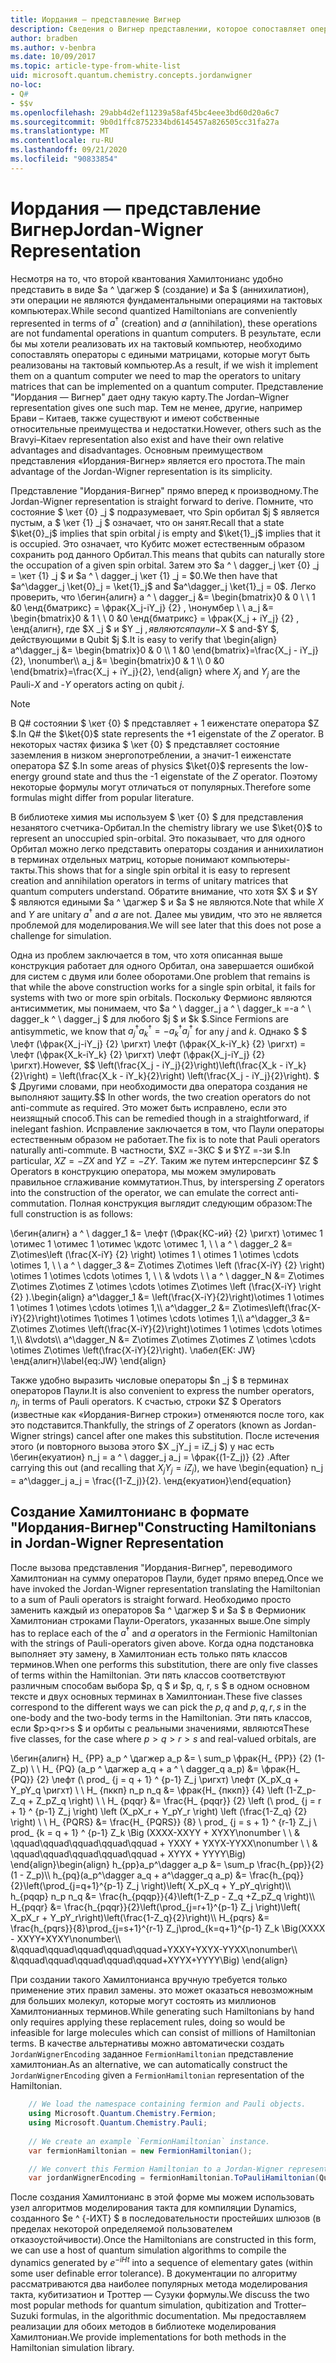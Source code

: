 ```yaml
---
title: Иордания — представление Вигнер
description: Сведения о Вигнер представлении, которое сопоставляет операторы Хамилтониан с едиными матрицами, которые более легко реализовать на тактовой системе.
author: bradben
ms.author: v-benbra
ms.date: 10/09/2017
ms.topic: article-type-from-white-list
uid: microsoft.quantum.chemistry.concepts.jordanwigner
no-loc:
- Q#
- $$v
ms.openlocfilehash: 29abb4d2ef11239a58af45bc4eee3bd60d20a6c7
ms.sourcegitcommit: 9b0d1ffc8752334bd6145457a826505cc31fa27a
ms.translationtype: MT
ms.contentlocale: ru-RU
ms.lasthandoff: 09/21/2020
ms.locfileid: "90833854"
---
```

# <a name="jordan-wigner-representation"></a><span data-ttu-id="d2df1-103">Иордания — представление Вигнер</span><span class="sxs-lookup"><span data-stu-id="d2df1-103">Jordan-Wigner Representation</span></span>

<span data-ttu-id="d2df1-104">Несмотря на то, что второй квантования Хамилтонианс удобно представить в виде $a ^ \дагжер $ (создание) и $a $ (аннихилатион), эти операции не являются фундаментальными операциями на тактовых компьютерах.</span><span class="sxs-lookup"><span data-stu-id="d2df1-104">While second quantized Hamiltonians are conveniently represented in terms of $a^\dagger$ (creation) and $a$ (annihilation), these operations are not fundamental operations in quantum computers.</span></span>
<span data-ttu-id="d2df1-105">В результате, если бы мы хотели реализовать их на тактовый компьютер, необходимо сопоставлять операторы с едиными матрицами, которые могут быть реализованы на тактовый компьютер.</span><span class="sxs-lookup"><span data-stu-id="d2df1-105">As a result, if we wish it implement them on a quantum computer we need to map the operators to unitary matrices that can be implemented on a quantum computer.</span></span>
<span data-ttu-id="d2df1-106">Представление "Иордания — Вигнер" дает одну такую карту.</span><span class="sxs-lookup"><span data-stu-id="d2df1-106">The Jordan–Wigner representation gives one such map.</span></span>
<span data-ttu-id="d2df1-107">Тем не менее, другие, например Брави – Китаев, также существуют и имеют собственные относительные преимущества и недостатки.</span><span class="sxs-lookup"><span data-stu-id="d2df1-107">However, others such as the Bravyi–Kitaev representation also exist and have their own relative advantages and disadvantages.</span></span>
<span data-ttu-id="d2df1-108">Основным преимуществом представления «Иордания-Вигнер» является его простота.</span><span class="sxs-lookup"><span data-stu-id="d2df1-108">The main advantage of the Jordan-Wigner representation is its simplicity.</span></span>

<span data-ttu-id="d2df1-109">Представление "Иордания-Вигнер" прямо вперед к производному.</span><span class="sxs-lookup"><span data-stu-id="d2df1-109">The Jordan-Wigner representation is straight forward to derive.</span></span>
<span data-ttu-id="d2df1-110">Помните, что состояние $ \кет {0} _j $ подразумевает, что Spin орбитал $j $ является пустым, а $ \кет {1} _j $ означает, что он занят.</span><span class="sxs-lookup"><span data-stu-id="d2df1-110">Recall that a state $\ket{0}_j$ implies that spin orbital $j$ is empty and $\ket{1}_j$ implies that it is occupied.</span></span>
<span data-ttu-id="d2df1-111">Это означает, что Кубитс может естественным образом сохранить род данного Орбитал.</span><span class="sxs-lookup"><span data-stu-id="d2df1-111">This means that qubits can naturally store the occupation of a given spin orbital.</span></span>
<span data-ttu-id="d2df1-112">Затем это $a ^ \ dagger_j \кет {0} _j = \кет {1} _j $ и $a ^ \ dagger_j \кет {1} _j = $0.</span><span class="sxs-lookup"><span data-stu-id="d2df1-112">We then have that $a^\dagger_j \ket{0}_j = \ket{1}_j$ and $a^\dagger_j \ket{1}_j = 0$.</span></span>
<span data-ttu-id="d2df1-113">Легко проверить, что \бегин{алигн} a ^ \ dagger_j &= \begin{bmatrix}0 & 0 \\ \ 1 &0 \енд{бматрикс} = \фрак{X_j-iY_j} {2} , \нонумбер \\ \\ a_j &= \begin{bmatrix}0 & 1 \\ \ 0 &0 \енд{бматрикс} = \фрак{X_j + iY_j} {2} , \енд{алигн}, где $X _j $ и $Y _j $, являются паули-$X $ and-$Y $, действующими в Qubit $j $.</span><span class="sxs-lookup"><span data-stu-id="d2df1-113">It is easy to verify that \begin{align} a^\dagger_j &= \begin{bmatrix}0 & 0 \\\ 1 &0 \end{bmatrix}=\frac{X_j - iY_j}{2}, \nonumber\\\\ a_j &= \begin{bmatrix}0 & 1 \\\ 0 &0 \end{bmatrix}=\frac{X_j + iY_j}{2}, \end{align} where $X_j$ and $Y_j$ are the Pauli-$X$ and -$Y$ operators acting on qubit $j$.</span></span>

>[!NOTE]
> <span data-ttu-id="d2df1-114">В Q# состоянии $ \кет {0} $ представляет + 1 еиженстате оператора $Z $.</span><span class="sxs-lookup"><span data-stu-id="d2df1-114">In Q# the $\ket{0}$ state represents the +1 eigenstate of the $Z$ operator.</span></span> <span data-ttu-id="d2df1-115">В некоторых частях физика $ \кет {0} $ представляет состояние заземления в низком энергопотреблении, а значит-1 еиженстате оператора $Z $.</span><span class="sxs-lookup"><span data-stu-id="d2df1-115">In some areas of physics $\ket{0}$ represents the low-energy ground state and thus the -1 eigenstate of the $Z$ operator.</span></span> <span data-ttu-id="d2df1-116">Поэтому некоторые формулы могут отличаться от популярных.</span><span class="sxs-lookup"><span data-stu-id="d2df1-116">Therefore some formulas might differ from popular literature.</span></span>

<span data-ttu-id="d2df1-117">В библиотеке химия мы используем $ \кет {0} $ для представления незанятого счетчика-Орбитал.</span><span class="sxs-lookup"><span data-stu-id="d2df1-117">In the chemistry library we use $\ket{0}$ to represent an unoccupied spin-orbital.</span></span>
<span data-ttu-id="d2df1-118">Это показывает, что для одного Орбитал можно легко представить операторы создания и аннихилатион в терминах отдельных матриц, которые понимают компьютеры-такты.</span><span class="sxs-lookup"><span data-stu-id="d2df1-118">This shows that for a single spin orbital it is easy to represent creation and annihilation operators in terms of unitary matrices that quantum computers understand.</span></span>
<span data-ttu-id="d2df1-119">Обратите внимание, что хотя $X $ и $Y $ являются едиными $a ^ \дагжер $ и $a $ не являются.</span><span class="sxs-lookup"><span data-stu-id="d2df1-119">Note that while $X$ and $Y$ are unitary $a^\dagger$ and $a$ are not.</span></span>
<span data-ttu-id="d2df1-120">Далее мы увидим, что это не является проблемой для моделирования.</span><span class="sxs-lookup"><span data-stu-id="d2df1-120">We will see later that this does not pose a challenge for simulation.</span></span>

<span data-ttu-id="d2df1-121">Одна из проблем заключается в том, что хотя описанная выше конструкция работает для одного Орбитал, она завершается ошибкой для систем с двумя или более оборотами.</span><span class="sxs-lookup"><span data-stu-id="d2df1-121">One problem that remains is that while the above construction works for a single spin orbital, it fails for systems with two or more spin orbitals.</span></span>
<span data-ttu-id="d2df1-122">Поскольку Фермионс являются антисимметик, мы понимаем, что $a ^ \ dagger_j a ^ \ dagger_k =-a ^ \ dagger_k ^ \ dagger_j $ для любого $j $ и $k $.</span><span class="sxs-lookup"><span data-stu-id="d2df1-122">Since Fermions are antisymmetic, we know that $a^\dagger_j a^\dagger_k = - a^\dagger_k a^\dagger_j$ for any $j$ and $k$.</span></span>
<span data-ttu-id="d2df1-123">Однако $ $ \лефт (\фрак{X_j-iY_j} {2} \ригхт) \лефт (\фрак{X_k-iY_k} {2} \ригхт) = \лефт (\фрак{X_k-iY_k} {2} \ригхт) \лефт (\фрак{X_j-iY_j} {2} \ригхт).</span><span class="sxs-lookup"><span data-stu-id="d2df1-123">However, $$ \left(\frac{X_j - iY_j}{2}\right)\left(\frac{X_k - iY_k}{2}\right) = \left(\frac{X_k - iY_k}{2}\right) \left(\frac{X_j - iY_j}{2}\right).</span></span>
<span data-ttu-id="d2df1-124">$ $ Другими словами, при необходимости два оператора создания не выполняют защиту.</span><span class="sxs-lookup"><span data-stu-id="d2df1-124">$$ In other words, the two creation operators do not anti-commute as required.</span></span>
<span data-ttu-id="d2df1-125">Это может быть исправлено, если это неизящный способ.</span><span class="sxs-lookup"><span data-stu-id="d2df1-125">This can be remedied though in a straightforward, if inelegant fashion.</span></span>
<span data-ttu-id="d2df1-126">Исправление заключается в том, что Паули операторы естественным образом не работает.</span><span class="sxs-lookup"><span data-stu-id="d2df1-126">The fix is to note that Pauli operators naturally anti-commute.</span></span>
<span data-ttu-id="d2df1-127">В частности, $XZ =-ЗКС $ и $YZ =-зи $.</span><span class="sxs-lookup"><span data-stu-id="d2df1-127">In particular, $XZ = -ZX$ and $YZ=-ZY$.</span></span>
<span data-ttu-id="d2df1-128">Таким же путем интерсперсинг $Z $ Operators в конструкцию оператора, мы можем эмулировать правильное сглаживание коммутатион.</span><span class="sxs-lookup"><span data-stu-id="d2df1-128">Thus, by interspersing $Z$ operators into the construction of the operator, we can emulate the correct anti-commutation.</span></span>
<span data-ttu-id="d2df1-129">Полная конструкция выглядит следующим образом:</span><span class="sxs-lookup"><span data-stu-id="d2df1-129">The full construction is as follows:</span></span> 

<span data-ttu-id="d2df1-130">\бегин{алигн} a ^ \ dagger_1 &= \лефт (\Фрак{КС-ий} {2} \ригхт) \отимес 1 \отимес 1 \отимес 1 \отимес \кдотс \отимес 1, \\ \\ a ^ \ dagger_2 &= Z\otimes\left (\frac{X-iY} {2} \right) \otimes 1 \ otimes 1 \otimes \cdots \otimes 1, \\ \\ а ^ \ dagger_3 &= Z\otimes Z\otimes \left (\frac{X-iY} {2} \right) \otimes 1 \otimes \cdots \otimes 1, \\ \\ & \vdots \\ \\ a ^ \ dagger_N &= Z\otimes Z\otimes Z\otimes Z \otimes \cdots \otimes Z\otimes \left (\frac{X-iY} \right {2} ).</span><span class="sxs-lookup"><span data-stu-id="d2df1-130">\begin{align} a^\dagger_1 &= \left(\frac{X-iY}{2}\right)\otimes 1 \otimes 1 \otimes 1 \otimes \cdots \otimes 1,\\\\ a^\dagger_2 &= Z\otimes\left(\frac{X-iY}{2}\right)\otimes 1\otimes 1 \otimes \cdots \otimes 1,\\\\ a^\dagger_3 &= Z\otimes Z\otimes \left(\frac{X-iY}{2}\right)\otimes 1 \otimes \cdots \otimes 1,\\\\ &\vdots\\\\ a^\dagger_N &= Z\otimes Z\otimes Z\otimes Z \otimes \cdots \otimes Z\otimes \left(\frac{X-iY}{2}\right).</span></span> <span data-ttu-id="d2df1-131">\лабел{ЕК: JW} \енд{алигн}</span><span class="sxs-lookup"><span data-stu-id="d2df1-131">\label{eq:JW} \end{align}</span></span>

<span data-ttu-id="d2df1-132">Также удобно выразить числовые операторы $n _j $ в терминах операторов Паули.</span><span class="sxs-lookup"><span data-stu-id="d2df1-132">It is also convenient to express the number operators, $n_j$, in terms of Pauli operators.</span></span>
<span data-ttu-id="d2df1-133">К счастью, строки $Z $ Operators (известные как «Иордания-Вигнер строки») отменяются после того, как это подставится.</span><span class="sxs-lookup"><span data-stu-id="d2df1-133">Thankfully, the strings of $Z$ operators (known as Jordan-Wigner strings) cancel after one makes this substitution.</span></span>
<span data-ttu-id="d2df1-134">После истечения этого (и повторного вызова этого $X _jY_j = iZ_j $) у нас есть \бегин{екуатион} n_j = a ^ \ dagger_j a_j = \фрак{(1-Z_j)} {2} .</span><span class="sxs-lookup"><span data-stu-id="d2df1-134">After carrying this out (and recalling that $X_jY_j=iZ_j$), we have \begin{equation} n_j = a^\dagger_j a_j = \frac{(1-Z_j)}{2}.</span></span>
<span data-ttu-id="d2df1-135">\енд{екуатион}</span><span class="sxs-lookup"><span data-stu-id="d2df1-135">\end{equation}</span></span>


## <a name="constructing-hamiltonians-in-jordan-wigner-representation"></a><span data-ttu-id="d2df1-136">Создание Хамилтонианс в формате "Иордания-Вигнер"</span><span class="sxs-lookup"><span data-stu-id="d2df1-136">Constructing Hamiltonians in Jordan-Wigner Representation</span></span>

<span data-ttu-id="d2df1-137">После вызова представления "Иордания-Вигнер", переводимого Хамилтониан на сумму операторов Паули, будет прямо вперед.</span><span class="sxs-lookup"><span data-stu-id="d2df1-137">Once we have invoked the Jordan-Wigner representation translating the Hamiltonian to a sum of Pauli operators is straight forward.</span></span>
<span data-ttu-id="d2df1-138">Необходимо просто заменить каждый из операторов $a ^ \дагжер $ и $a $ в Фермионик Хамилтониан строками Паули-Operators, указанных выше.</span><span class="sxs-lookup"><span data-stu-id="d2df1-138">One simply has to replace each of the $a^\dagger$ and $a$ operators in the Fermionic Hamiltonian with the strings of Pauli-operators given above.</span></span>
<span data-ttu-id="d2df1-139">Когда одна подстановка выполняет эту замену, в Хамилтониан есть только пять классов терминов.</span><span class="sxs-lookup"><span data-stu-id="d2df1-139">When one performs this substitution, there are only five classes of terms within the Hamiltonian.</span></span>
<span data-ttu-id="d2df1-140">Эти пять классов соответствуют различным способам выбора $p, q $ и $p, q, r, s $ в одном основном тексте и двух основных терминах в Хамилтониан.</span><span class="sxs-lookup"><span data-stu-id="d2df1-140">These five classes correspond to the different ways we can pick the $p,q$ and $p,q,r,s$ in the one-body and the two-body terms in the Hamiltonian.</span></span>
<span data-ttu-id="d2df1-141">Эти пять классов, если $p>q>r>s $ и орбиты с реальными значениями, являются</span><span class="sxs-lookup"><span data-stu-id="d2df1-141">These five classes, for the case where $p>q>r>s$ and real-valued orbitals, are</span></span>

<span data-ttu-id="d2df1-142">\бегин{алигн} H_ {PP} a_p ^ \дагжер a_p &= \ sum_p \фрак{H_ {PP}} {2} (1-Z_p) \\ \\ H_ {PQ} (a_p ^ \дагжер a_q + a ^ \ dagger_q a_p) &= \фрак{H_ {PQ}} {2} \лефт (\ prod_ {j = q + 1} ^ {p-1} Z_j \ригхт) \лефт (X_pX_q + Y_pY_q \ригхт) \\ \\ H_ {пккп} n_p n_q &= \фрак{H_ {пккп}} {4} \left (1-Z_p-Z_q + Z_pZ_q \right) \\ \\ H_ {pqqr} &= \frac{H_ {pqqr}} {2} \left (\ prod_ {j = r + 1} ^ {p-1} Z_j \right) \left (X_pX_r + Y_pY_r \right) \left (\frac{1-Z_q} {2} \right) \\ \\ H_ {PQRS} &= \frac{H_ {PQRS}} {8} \ prod_ {j = s + 1} ^ {r-1} Z_j \ prod_ {k = q + 1} ^ {p-1} Z_k \Big (XXXX-XXYY + XYXY\nonumber \\ \\ & \qquad\qquad\qquad\qquad\qquad + YXXY + YXYX-YYXX\nonumber \\ \\ & \qquad\qquad\qquad\qquad\qquad + XYYX + YYYY\Big) \end{align}</span><span class="sxs-lookup"><span data-stu-id="d2df1-142">\begin{align} h_{pp}a_p^\dagger a_p &= \sum_p \frac{h_{pp}}{2}(1 - Z_p)\\\\ h_{pq}(a_p^\dagger a_q + a^\dagger_q a_p) &= \frac{h_{pq}}{2}\left(\prod_{j=q+1}^{p-1} Z_j \right)\left( X_pX_q + Y_pY_q\right)\\\\ h_{pqqp} n_p n_q &=  \frac{h_{pqqp}}{4}\left(1-Z_p - Z_q +Z_pZ_q \right)\\\\ H_{pqqr} &= \frac{h_{pqqr}}{2}\left(\prod_{j=r+1}^{p-1} Z_j \right)\left( X_pX_r + Y_pY_r\right)\left(\frac{1-Z_q}{2}\right)\\\\ H_{pqrs} &= \frac{h_{pqrs}}{8}\prod_{j=s+1}^{r-1} Z_j\prod_{k=q+1}^{p-1} Z_k \Big(XXXX - XXYY+XYXY\nonumber\\\\ &\qquad\qquad\qquad\qquad\qquad+YXXY+YXYX-YYXX\nonumber\\\\ &\qquad\qquad\qquad\qquad\qquad+XYYX+YYYY\Big) \end{align}</span></span>

<span data-ttu-id="d2df1-143">При создании такого Хамилтонианса вручную требуется только применение этих правил замены. это может оказаться невозможным для больших молекул, которые могут состоять из миллионов Хамилтонианных терминов.</span><span class="sxs-lookup"><span data-stu-id="d2df1-143">While generating such Hamiltonians by hand only requires applying these replacement rules, doing so would be infeasible for large molecules which can consist of millions of Hamiltonian terms.</span></span>
<span data-ttu-id="d2df1-144">В качестве альтернативы можно автоматически создать `JordanWignerEncoding` заданное `FermionHamiltonian` представление хамилтониан.</span><span class="sxs-lookup"><span data-stu-id="d2df1-144">As an alternative, we can automatically construct the `JordanWignerEncoding` given a `FermionHamiltonian` representation of the Hamiltonian.</span></span>

```csharp
    // We load the namespace containing fermion and Pauli objects. 
    using Microsoft.Quantum.Chemistry.Fermion;
    using Microsoft.Quantum.Chemistry.Pauli;
    
    // We create an example `FermionHamiltonian` instance.
    var fermionHamiltonian = new FermionHamiltonian();

    // We convert this Fermion Hamiltonian to a Jordan-Wigner representation.
    var jordanWignerEncoding = fermionHamiltonian.ToPauliHamiltonian(QubitEncoding.JordanWigner);
```

<span data-ttu-id="d2df1-145">После создания Хамилтонианс в этой форме мы можем использовать узел алгоритмов моделирования такта для компиляции Dynamics, созданного $e ^ {-ИХТ} $ в последовательности простейших шлюзов (в пределах некоторой определяемой пользователем отказоустойчивости).</span><span class="sxs-lookup"><span data-stu-id="d2df1-145">Once the Hamiltonians are constructed in this form, we can use a host of quantum simulation algorithms to compile the dynamics generated by $e^{-iHt}$ into a sequence of elementary gates (within some user definable error tolerance).</span></span>
<span data-ttu-id="d2df1-146">В документации по алгоритму рассматриваются два наиболее популярных метода моделирования такта, кубитизатион и Троттер — Сузуки формулы.</span><span class="sxs-lookup"><span data-stu-id="d2df1-146">We discuss the two most popular methods for quantum simulation, qubitization and Trotter–Suzuki formulas, in the algorithmic documentation.</span></span> <span data-ttu-id="d2df1-147">Мы предоставляем реализации для обоих методов в библиотеке моделирования Хамилтониан.</span><span class="sxs-lookup"><span data-stu-id="d2df1-147">We provide implementations for both methods in the Hamiltonian simulation library.</span></span>
